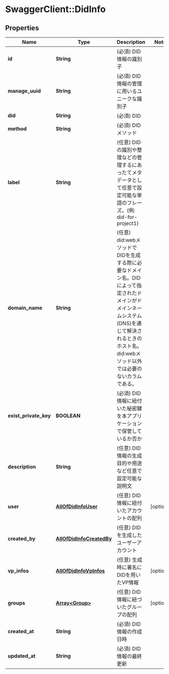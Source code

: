 # SwaggerClient::DidInfo

## Properties
Name | Type | Description | Notes
------------ | ------------- | ------------- | -------------
**id** | **String** | (必須) DID情報の識別子 | 
**manage_uuid** | **String** | (必須) DID情報の管理に用いるユニークな識別子 | 
**did** | **String** | (必須) DID | 
**method** | **String** | (必須) DIDメソッド | 
**label** | **String** | (任意) DIDの識別や整理などの管理するにあったてメタデータとして任意で設定可能な単語のフレーズ。(例: did-for-project1) | 
**domain_name** | **String** | (任意) did:webメソッドでDIDを生成する際に必要なドメイン名。DIDによって指定されたドメインがドメインネームシステム(DNS)を通じて解決されるときのホスト名。did:webメソッド以外では必要のないカラムである。 | 
**exist_private_key** | **BOOLEAN** | (必須) DID情報に紐付いた秘密鍵を本アプリケーションで保管しているか否か | 
**description** | **String** | (任意) DID情報の生成目的や用途など任意で設定可能な説明文 | 
**user** | [**AllOfDidInfoUser**](AllOfDidInfoUser.md) | (任意) DID情報に紐付いたアカウントの配列 | [optional] 
**created_by** | [**AllOfDidInfoCreatedBy**](AllOfDidInfoCreatedBy.md) | (任意) DIDを生成したユーザーアカウント | 
**vp_infos** | [**AllOfDidInfoVpInfos**](AllOfDidInfoVpInfos.md) | (任意) 生成時に署名にDIDを用いたVP情報 | [optional] 
**groups** | [**Array&lt;Group&gt;**](Group.md) | (任意) DID情報に紐づいたグループの配列 | [optional] 
**created_at** | **String** | (必須) DID情報の作成日時 | 
**updated_at** | **String** | (必須) DID情報の最終更新 | 

